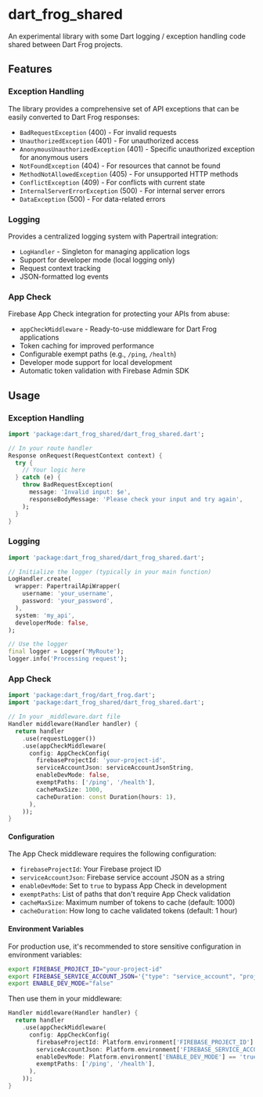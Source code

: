 # dart_frog_shared

An experimental library with some Dart logging / exception handling code shared between Dart Frog projects.

## Features

### Exception Handling

The library provides a comprehensive set of API exceptions that can be easily converted to Dart Frog responses:

- `BadRequestException` (400) - For invalid requests
- `UnauthorizedException` (401) - For unauthorized access
- `AnonymousUnauthorizedException` (401) - Specific unauthorized exception for anonymous users
- `NotFoundException` (404) - For resources that cannot be found
- `MethodNotAllowedException` (405) - For unsupported HTTP methods
- `ConflictException` (409) - For conflicts with current state
- `InternalServerErrorException` (500) - For internal server errors
- `DataException` (500) - For data-related errors

### Logging

Provides a centralized logging system with Papertrail integration:

- `LogHandler` - Singleton for managing application logs
- Support for developer mode (local logging only)
- Request context tracking
- JSON-formatted log events

### App Check

Firebase App Check integration for protecting your APIs from abuse:

- `appCheckMiddleware` - Ready-to-use middleware for Dart Frog applications
- Token caching for improved performance
- Configurable exempt paths (e.g., `/ping`, `/health`)
- Developer mode support for local development
- Automatic token validation with Firebase Admin SDK

## Usage

### Exception Handling

```dart
import 'package:dart_frog_shared/dart_frog_shared.dart';

// In your route handler
Response onRequest(RequestContext context) {
  try {
    // Your logic here
  } catch (e) {
    throw BadRequestException(
      message: 'Invalid input: $e',
      responseBodyMessage: 'Please check your input and try again',
    );
  }
}
```

### Logging

```dart
import 'package:dart_frog_shared/dart_frog_shared.dart';

// Initialize the logger (typically in your main function)
LogHandler.create(
  wrapper: PapertrailApiWrapper(
    username: 'your_username',
    password: 'your_password',
  ),
  system: 'my_api',
  developerMode: false,
);

// Use the logger
final logger = Logger('MyRoute');
logger.info('Processing request');
```

### App Check

```dart
import 'package:dart_frog/dart_frog.dart';
import 'package:dart_frog_shared/dart_frog_shared.dart';

// In your _middleware.dart file
Handler middleware(Handler handler) {
  return handler
    .use(requestLogger())
    .use(appCheckMiddleware(
      config: AppCheckConfig(
        firebaseProjectId: 'your-project-id',
        serviceAccountJson: serviceAccountJsonString,
        enableDevMode: false,
        exemptPaths: ['/ping', '/health'],
        cacheMaxSize: 1000,
        cacheDuration: const Duration(hours: 1),
      ),
    ));
}
```

#### Configuration

The App Check middleware requires the following configuration:

- `firebaseProjectId`: Your Firebase project ID
- `serviceAccountJson`: Firebase service account JSON as a string
- `enableDevMode`: Set to `true` to bypass App Check in development
- `exemptPaths`: List of paths that don't require App Check validation
- `cacheMaxSize`: Maximum number of tokens to cache (default: 1000)
- `cacheDuration`: How long to cache validated tokens (default: 1 hour)

#### Environment Variables

For production use, it's recommended to store sensitive configuration in environment variables:

```bash
export FIREBASE_PROJECT_ID="your-project-id"
export FIREBASE_SERVICE_ACCOUNT_JSON='{"type": "service_account", "project_id": "your-project"}'
export ENABLE_DEV_MODE="false"
```

Then use them in your middleware:

```dart
Handler middleware(Handler handler) {
  return handler
    .use(appCheckMiddleware(
      config: AppCheckConfig(
        firebaseProjectId: Platform.environment['FIREBASE_PROJECT_ID']!,
        serviceAccountJson: Platform.environment['FIREBASE_SERVICE_ACCOUNT_JSON']!,
        enableDevMode: Platform.environment['ENABLE_DEV_MODE'] == 'true',
        exemptPaths: ['/ping', '/health'],
      ),
    ));
}